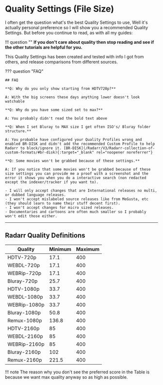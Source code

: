 # Quality Settings (File Size)

I often get the question what's the best Quality Settings to use,
Well it's actually personal preference so I will show you a recommended Quality Settings.
But before you continue to read, as with all my guides:

!!! question ""
    **If you don't care about quality then stop reading and see if the other tutorials are helpful for you.**

This Quality Settings has been created and tested with info I got from others, and release comparisons from different sources.

??? question "FAQ"

    ## FAQ

    **Q: Why do you only show starting from HDTV720p?**

    A: With the big screens these days anything lower doesn't look watchable

    **Q: Why do you have some sized set to max?**

    A: You probably didn't read the bold text above

    **Q: When I set Bluray to MAX size I get often ISO's/ Bluray folder structure.**

    A: You probable have configured your Quality Profiles wrong and enabled BR-DISK and didn't add the recommended Custom Profile to help Radarr to block/ignore it. [BR-DISK](/Radarr/V3/Radarr-collection-of-custom-formats/#br-disk){:target="_blank" rel="noopener noreferrer"}

    **Q: Some movies won't be grabbed because of these settings.**

    A: If you notice that some movies won't be grabbed because of these size settings you can provide me a proof with a screenshot and the error it shows you when you do a interactive search (non redacted except the indexer/tracker if you want to).

    - I will only accept changes that are International releases no multi, or dubbed language releases.
    - I won't accept mislabeled source releases like from MeGusta, etc (they should learn to name their stuff decent first).
    - I won't accept changes for micro sized releases.
    - Documentaries and cartoons are often much smaller so I probably won't edit those either.

------

## Radarr Quality Definitions

| Quality      | Minimum | Maximum |
| ------------ | ------- | ------- |
| HDTV-720p    | 17.1    | 400     |
| WEBDL-720p   | 17.1    | 400     |
| WEBRip-720p  | 17.1    | 400     |
| Bluray-720p  | 25.7    | 400     |
| HDTV-1080p   | 33.7    | 400     |
| WEBDL-1080p  | 33.7    | 400     |
| WEBRip-1080p | 33.7    | 400     |
| Bluray-1080p | 50.8    | 400     |
| Remux-1080p  | 136.8   | 400     |
| HDTV-2160p   | 85      | 400     |
| WEBDL-2160p  | 85      | 400     |
| WEBRip-2160p | 85      | 400     |
| Bluray-2160p | 102     | 400     |
| Remux-2160p  | 221.5   | 400     |

!!! note
    The reason why you don't see the preferred score in the Table is because we want max quality anyway so as high as possible.
